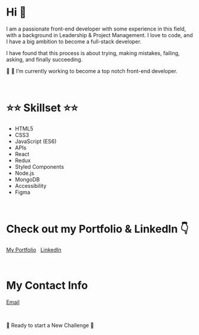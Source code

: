 # Hi 👋

 
I am a passionate front-end developer with some experience in this field, with a background in Leadership & Project Management.
I love to code, and I have a big ambition to become a full-stack developer.

I have found that this process is about trying, making mistakes, failing, asking, and finally succeeding. 
&nbsp;

🚀 🎯 I’m currently working to become a top notch front-end developer.


&nbsp;
&nbsp;
&nbsp;

# ⭐⭐ Skillset ⭐⭐

   * HTML5 
   * CSS3 
   * JavaScript (ES6) 
   * APIs
   * React
   * Redux
   * Styled Components
   * Node.js
   * MongoDB
   * Accessibility 
   * Figma
     
 
 &nbsp;
 &nbsp;
 &nbsp;
 &nbsp;
 &nbsp;
 
# Check out my Portfolio & LinkedIn 👇
[My Portfolio](https://tara-hassani-portfolio.netlify.app/)
 &nbsp;
[LinkedIn](www.linkedin.com/in/tara-hassani-28383537)

&nbsp;
&nbsp;
# My Contact Info

 [Email](tara197801@gmail.com)

&nbsp;
&nbsp;
&nbsp;

 📣  Ready to start a New Challenge  📣 

